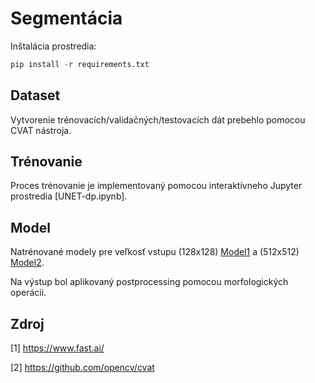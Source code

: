 # Segmentácia

Inštalácia prostredia:

```python
pip install -r requirements.txt
```
## Dataset
  Vytvorenie trénovacích/validačných/testovacích dát prebehlo pomocou CVAT nástroja.

## Trénovanie
  Proces trénovanie je implementovaný pomocou interaktívneho Jupyter prostredia [UNET-dp.ipynb].

## Model
  Natrénované modely pre veľkosť vstupu (128x128) [Model1](https://drive.google.com/file/d/12TbZ-Ztr8QPpl5uk8_tytKHscwFkPOFS/view?usp=sharing) a (512x512) [Model2](https://drive.google.com/file/d/1LABuD-3iXwWnaFwWp5CRYhN7CXprOL3D/view?usp=sharing). 
  
  Na výstup bol aplikovaný postprocessing pomocou morfologických operácii.

## Zdroj
[1] https://www.fast.ai/

[2] https://github.com/opencv/cvat
